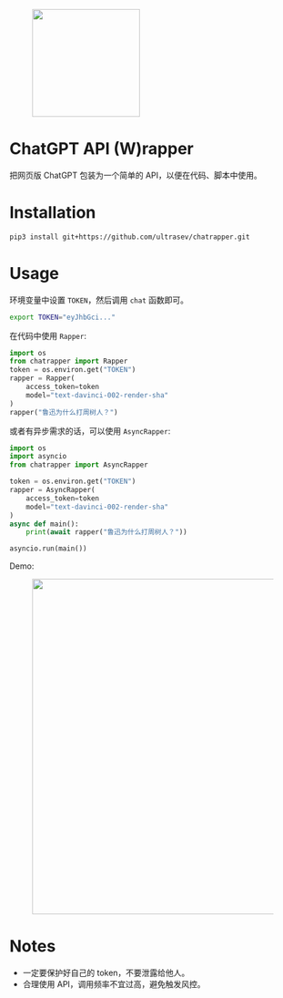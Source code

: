<figure style="text-align: left;">
    <img src="https://s3.bmp.ovh/imgs/2024/03/15/2aa0a21860f0ded7.png" width=189pt>
</figure>

# ChatGPT API (W)rapper
把网页版 ChatGPT 包装为一个简单的 API，以便在代码、脚本中使用。

# Installation
```bash
pip3 install git+https://github.com/ultrasev/chatrapper.git
```

# Usage
环境变量中设置 `TOKEN`，然后调用 `chat` 函数即可。
```bash
export TOKEN="eyJhbGci..."
```

在代码中使用 `Rapper`:
```python
import os
from chatrapper import Rapper
token = os.environ.get("TOKEN")
rapper = Rapper(
    access_token=token
    model="text-davinci-002-render-sha"
)
rapper("鲁迅为什么打周树人？")
```

或者有异步需求的话，可以使用 `AsyncRapper`:
```python
import os
import asyncio
from chatrapper import AsyncRapper

token = os.environ.get("TOKEN")
rapper = AsyncRapper(
    access_token=token
    model="text-davinci-002-render-sha"
)
async def main():
    print(await rapper("鲁迅为什么打周树人？"))

asyncio.run(main())
```

Demo:

<figure style="text-align: left;">
    <img src="https://s3.bmp.ovh/imgs/2024/03/15/25ea45935e95e00e.gif" width=589pt>
</figure>


# Notes
- 一定要保护好自己的 token，不要泄露给他人。
- 合理使用 API，调用频率不宜过高，避免触发风控。
